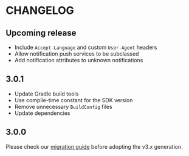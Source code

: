 # CHANGELOG

## Upcoming release

- Include `Accept-Language` and custom `User-Agent` headers
- Allow notification push services to be subclassed
- Add notification attributes to unknown notifications 

## 3.0.1

- Update Gradle build tools
- Use compile-time constant for the SDK version 
- Remove unnecessary `BuildConfig` files
- Update dependencies

## 3.0.0

Please check our [migration guide](./MIGRATION.md) before adopting the v3.x generation.
